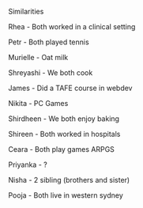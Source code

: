 Similarities

Rhea - Both worked in a clinical setting

Petr - Both played tennis

Murielle - Oat milk

Shreyashi - We both cook

James - Did a TAFE course in webdev

Nikita - PC Games

Shirdheen - We both enjoy baking

Shireen - Both worked in hospitals

Ceara - Both play games ARPGS

Priyanka - ?

Nisha - 2 sibling (brothers and sister)

Pooja - Both live in western sydney
